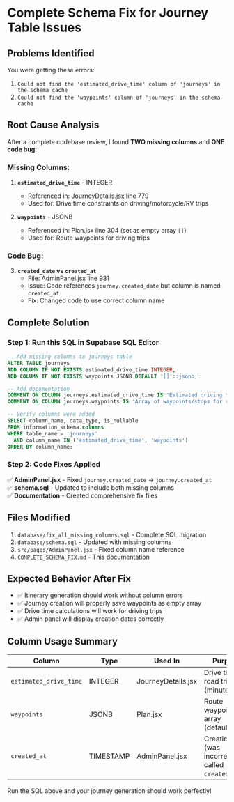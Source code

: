 # Complete Schema Fix for Journey Table Issues

## Problems Identified

You were getting these errors:
1. `Could not find the 'estimated_drive_time' column of 'journeys' in the schema cache`
2. `Could not find the 'waypoints' column of 'journeys' in the schema cache`

## Root Cause Analysis

After a complete codebase review, I found **TWO missing columns** and **ONE code bug**:

### Missing Columns:
1. **`estimated_drive_time`** - INTEGER
   - Referenced in: JourneyDetails.jsx line 779
   - Used for: Drive time constraints on driving/motorcycle/RV trips
   
2. **`waypoints`** - JSONB 
   - Referenced in: Plan.jsx line 304 (set as empty array `[]`)
   - Used for: Route waypoints for driving trips

### Code Bug:
3. **`created_date` vs `created_at`**
   - File: AdminPanel.jsx line 931
   - Issue: Code references `journey.created_date` but column is named `created_at`
   - Fix: Changed code to use correct column name

## Complete Solution

### Step 1: Run this SQL in Supabase SQL Editor

```sql
-- Add missing columns to journeys table
ALTER TABLE journeys 
ADD COLUMN IF NOT EXISTS estimated_drive_time INTEGER,
ADD COLUMN IF NOT EXISTS waypoints JSONB DEFAULT '[]'::jsonb;

-- Add documentation
COMMENT ON COLUMN journeys.estimated_drive_time IS 'Estimated driving time in minutes for driving/motorcycle/RV trip types';
COMMENT ON COLUMN journeys.waypoints IS 'Array of waypoints/stops for route-based trips (driving, motorcycle, RV)';

-- Verify columns were added
SELECT column_name, data_type, is_nullable 
FROM information_schema.columns 
WHERE table_name = 'journeys' 
  AND column_name IN ('estimated_drive_time', 'waypoints')
ORDER BY column_name;
```

### Step 2: Code Fixes Applied

✅ **AdminPanel.jsx** - Fixed `journey.created_date` → `journey.created_at`  
✅ **schema.sql** - Updated to include both missing columns  
✅ **Documentation** - Created comprehensive fix files

## Files Modified

1. `database/fix_all_missing_columns.sql` - Complete SQL migration
2. `database/schema.sql` - Updated with missing columns  
3. `src/pages/AdminPanel.jsx` - Fixed column name reference
4. `COMPLETE_SCHEMA_FIX.md` - This documentation

## Expected Behavior After Fix

- ✅ Itinerary generation should work without column errors
- ✅ Journey creation will properly save waypoints as empty array
- ✅ Drive time calculations will work for driving trips  
- ✅ Admin panel will display creation dates correctly

## Column Usage Summary

| Column | Type | Used In | Purpose |
|--------|------|---------|---------|
| `estimated_drive_time` | INTEGER | JourneyDetails.jsx | Drive time for road trips (minutes) |
| `waypoints` | JSONB | Plan.jsx | Route waypoints array (default: `[]`) |
| `created_at` | TIMESTAMP | AdminPanel.jsx | Creation date (was incorrectly called `created_date`) |

Run the SQL above and your journey generation should work perfectly!